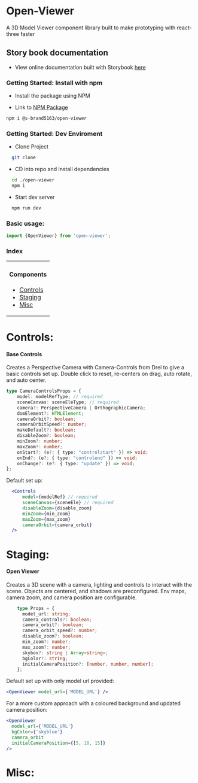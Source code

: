 # Open-Viewer

A 3D Model Viewer component library built to make prototyping with react-three faster

## Story book documentation

- View online documentation built with Storybook [here](https://s-brand5136.github.io/Open-Viewer/)


### Getting Started: Install with npm


- Install the package using NPM 

- Link to [NPM Package](https://www.npmjs.com/package/@s-brand5163/open-viewer)

```bash
npm i @s-brand5163/open-viewer
```


### Getting Started: Dev Enviroment

- Clone Project

```bash
  git clone 
```

- CD into repo and install dependencies

```bash
  cd ./open-viewer
  npm i
```

- Start dev server

```bash
  npm run dev
```

### Basic usage:

```jsx
import {OpenViewer} from 'open-viewer';
```

### Index

<table>
    <tr>
        <td valign="top">
            <h4>Components</h4>
            <ul>
                <li><a href="#controls">Controls</a></li>
                <li><a href="#staging">Staging</a></li>
                <li><a href="#misc">Misc</a></li>
            </ul>
        </td>
    </tr>
</table>

# Controls:

#### Base Controls

Creates a Perspective Camera with Camera-Controls from Drei to give a basic controls set up. Double click to reset, re-centers on drag, auto rotate, and auto center.

```ts
type CameraControlsProps = {
    model: modelRefType; // required
    sceneCanvas: sceneEleType; // required
    camera?: PerspectiveCamera | OrthographicCamera;
    domElement?: HTMLElement;
    cameraOrbit?: boolean;
    cameraOrbitSpeed?: number;
    makeDefault?: boolean;
    disableZoom?: boolean;
    minZoom?: number;
    maxZoom?: number;
    onStart?: (e?: { type: "controlstart" }) => void;
    onEnd?: (e?: { type: "controlend" }) => void;
    onChange?: (e?: { type: "update" }) => void;
};
```

Default set up:

```jsx
  <Controls
      model={modelRef} // required
      sceneCanvas={sceneEle} // required
      disableZoom={disable_zoom}
      minZoom={min_zoom}
      maxZoom={max_zoom}
      cameraOrbit={camera_orbit}
  />
```

# Staging:

#### Open Viewer

Creates a 3D scene with a camera, lighting and controls to interact with the scene. Objects are centered, and shadows are preconfigured. Env maps, camera zoom, and camera position are configurable.

```ts
    type Props = {
      model_url: string;
      camera_controls?: boolean;
      camera_orbit?: boolean;
      camera_orbit_speed?: number;
      disable_zoom?: boolean;
      min_zoom?: number;
      max_zoom?: number;
      skybox?: string | Array<string>;
      bgColor?: string;
      initialCameraPosition?: [number, number, number];
    };
```

Default set up with only model url provided:

```jsx
<OpenViewer model_url={'MODEL_URL'} />
```

For a more custom approach with a coloured background and updated camera position:

```jsx
<OpenViewer 
  model_url={'MODEL_URL'}
  bgColor={'skyblue'}
  camera_orbit
  initialCameraPosition={[5, 10, 15]}
/>
```

# Misc: